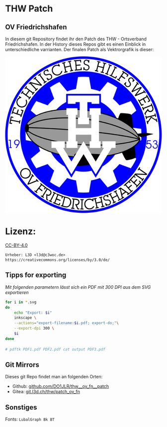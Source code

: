  THW Patch
===========
## OV Friedrichshafen

In diesem git Repository findet ihr den Patch des THW - Ortsverband  Friedrichshafen.
In der History dieses Repos gibt es einen Einblick in unterschiedliche varrianten. Der finalen Patch als Vektrorgrafik is dieser:

![THW Path OV FN](thw_patch_ov_fn.svg)

# Lizenz:
[CC-BY-4.0](https://creativecommons.org/licenses/by/4.0/de/)
```
Urheber: L3D <l3d@c3woc.de>
https://creativecommons.org/licenses/by/3.0/de/
```

## Tipps for exporting
*Mit folgenden parametern lässt sich ein PDF mit 300 DPI aus dem SVG exportieren*
```bash
for i in *.svg
do
    echo "Export: $i"
    inkscape \
    --actions="export-filename:$i.pdf; export-do;"\
    --export-dpi 300 \
    $i
done

# pdftk PDF1.pdf PDF2.pdf cat output PDF3.pdf
```

## Git Mirrors
Dieses git Repo findet man an folgenden Orten:
+ Github: [github.com/DO1JLR/thw__ov_fn__patch](https://github.com/DO1JLR/thw__ov_fn__patch.git)
+ Gitea: [git.l3d.ch/thw/patch_ov_fn](https://git.l3d.ch/thw/patch_ov_fn.git)

## Sonstiges
Fonts: ``LubalGraph Bk BT``
